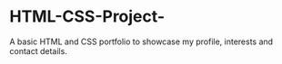 # HTML-CSS-Project-
A basic HTML and CSS portfolio to showcase my profile, interests and contact details.
